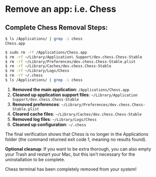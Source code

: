 # Remove an app: i.e. Chess

## Complete Chess Removal Steps:

```sh
$ ls /Applications/ | grep -i chess
Chess.app

$ sudo rm -rf /Applications/Chess.app
$ rm -rf ~/Library/Application\ Support/dev.chess.Chess-Stable
$ rm -rf ~/Library/Preferences/dev.chess.Chess-Stable.plist
$ rm -rf ~/Library/Caches/dev.chess.Chess-Stable
$ rm -rf ~/Library/Logs/Chess
$ rm -rf ~/.chess
$ ls /Applications/ | grep -i chess
```

1. **Removed the main application**: `/Applications/Chess.app`
2. **Cleaned up application support files**: `~/Library/Application Support/dev.chess.Chess-Stable`
3. **Removed preferences**: `~/Library/Preferences/dev.chess.Chess-Stable.plist`
4. **Cleared cache files**: `~/Library/Caches/dev.chess.Chess-Stable`
5. **Removed log files**: `~/Library/Logs/Chess`
6. **Cleaned up configuration**: `~/.chess`

The final verification shows that Chess is no longer in the Applications folder (the command returned exit code 1, meaning no results found).

**Optional cleanup**: If you want to be extra thorough, you can also empty your Trash and restart your Mac, but this isn't necessary for the uninstallation to be complete.

Chess terminal has been completely removed from your system!

